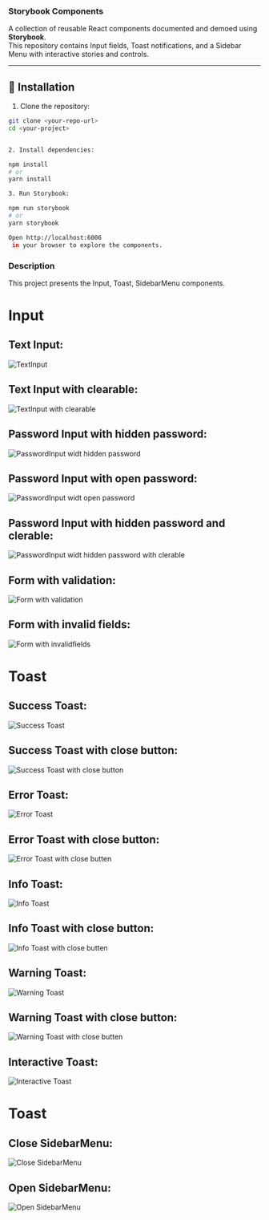 ### Storybook Components

A collection of reusable React components documented and demoed using **Storybook**.  
This repository contains Input fields, Toast notifications, and a Sidebar Menu with interactive stories and controls.

---

## 🚀 Installation

1. Clone the repository:

```bash
git clone <your-repo-url>
cd <your-project>


2. Install dependencies:

npm install
# or
yarn install

3. Run Storybook:

npm run storybook
# or
yarn storybook

Open http://localhost:6006
 in your browser to explore the components.


```

### Description

This project presents the Input, Toast, SidebarMenu components.

# Input

## Text Input:
![TextInput](https://github.com/StanNatalia/DT-test-task/blob/master/1Снимок%20экрана%202025-09-04%20110606.png)

## Text Input with clearable:
![TextInput with clearable](https://github.com/StanNatalia/DT-test-task/blob/master/2%D0%A1%D0%BD%D0%B8%D0%BC%D0%BE%D0%BA%20%D1%8D%D0%BA%D1%80%D0%B0%D0%BD%D0%B0%202025-09-04%20110734.png)

## Password Input with hidden password:
![PasswordInput widt hidden password](https://github.com/StanNatalia/DT-test-task/blob/master/3%D0%A1%D0%BD%D0%B8%D0%BC%D0%BE%D0%BA%20%D1%8D%D0%BA%D1%80%D0%B0%D0%BD%D0%B0%202025-09-04%20110842.png)

## Password Input with open password:
![PasswordInput widt open password](https://github.com/StanNatalia/DT-test-task/blob/master/4%D0%A1%D0%BD%D0%B8%D0%BC%D0%BE%D0%BA%20%D1%8D%D0%BA%D1%80%D0%B0%D0%BD%D0%B0%202025-09-04%20110922.png)

## Password Input with hidden password and clerable:
![PasswordInput widt hidden password with clerable](https://github.com/StanNatalia/DT-test-task/blob/master/5%D0%A1%D0%BD%D0%B8%D0%BC%D0%BE%D0%BA%20%D1%8D%D0%BA%D1%80%D0%B0%D0%BD%D0%B0%202025-09-04%20111003.png)

## Form with validation:
![Form with validation](https://github.com/StanNatalia/DT-test-task/blob/master/7%D0%A1%D0%BD%D0%B8%D0%BC%D0%BE%D0%BA%20%D1%8D%D0%BA%D1%80%D0%B0%D0%BD%D0%B0%202025-09-04%20111107.png)

## Form with invalid fields:
![Form with invalidfields](https://github.com/StanNatalia/DT-test-task/blob/master/8%D0%A1%D0%BD%D0%B8%D0%BC%D0%BE%D0%BA%20%D1%8D%D0%BA%D1%80%D0%B0%D0%BD%D0%B0%202025-09-04%20111233.png)


# Toast

## Success Toast:
![Success Toast](https://github.com/StanNatalia/DT-test-task/blob/master/9%D0%A1%D0%BD%D0%B8%D0%BC%D0%BE%D0%BA%20%D1%8D%D0%BA%D1%80%D0%B0%D0%BD%D0%B0%202025-09-04%20114358.png)

## Success Toast with close button:
![Success Toast with close button](https://github.com/StanNatalia/DT-test-task/blob/master/10%D0%A1%D0%BD%D0%B8%D0%BC%D0%BE%D0%BA%20%D1%8D%D0%BA%D1%80%D0%B0%D0%BD%D0%B0%202025-09-04%20114443.png)

## Error Toast:
![Error Toast](https://github.com/StanNatalia/DT-test-task/blob/master/11%D0%A1%D0%BD%D0%B8%D0%BC%D0%BE%D0%BA%20%D1%8D%D0%BA%D1%80%D0%B0%D0%BD%D0%B0%202025-09-04%20114516.png)

## Error Toast with close button:
![Error Toast with close butten](https://github.com/StanNatalia/DT-test-task/blob/master/12%D0%A1%D0%BD%D0%B8%D0%BC%D0%BE%D0%BA%20%D1%8D%D0%BA%D1%80%D0%B0%D0%BD%D0%B0%202025-09-04%20114550.png)

## Info Toast:
![Info Toast](https://github.com/StanNatalia/DT-test-task/blob/master/13%D0%A1%D0%BD%D0%B8%D0%BC%D0%BE%D0%BA%20%D1%8D%D0%BA%D1%80%D0%B0%D0%BD%D0%B0%202025-09-04%20114635.png)

## Info Toast with close button:
![Info Toast with close butten](https://github.com/StanNatalia/DT-test-task/blob/master/14%D0%A1%D0%BD%D0%B8%D0%BC%D0%BE%D0%BA%20%D1%8D%D0%BA%D1%80%D0%B0%D0%BD%D0%B0%202025-09-04%20114713.png)

## Warning Toast:
![Warning Toast](https://github.com/StanNatalia/DT-test-task/blob/master/15%D0%A1%D0%BD%D0%B8%D0%BC%D0%BE%D0%BA%20%D1%8D%D0%BA%D1%80%D0%B0%D0%BD%D0%B0%202025-09-04%20114824.png)

## Warning Toast with close button:
![Warning Toast with close butten](https://github.com/StanNatalia/DT-test-task/blob/master/16%D0%A1%D0%BD%D0%B8%D0%BC%D0%BE%D0%BA%20%D1%8D%D0%BA%D1%80%D0%B0%D0%BD%D0%B0%202025-09-04%20114756.png)

## Interactive Toast:
![Interactive Toast](https://github.com/StanNatalia/DT-test-task/blob/master/17%D0%A1%D0%BD%D0%B8%D0%BC%D0%BE%D0%BA%20%D1%8D%D0%BA%D1%80%D0%B0%D0%BD%D0%B0%202025-09-04%20114919.png)


# Toast

## Close SidebarMenu:
![Close SidebarMenu](https://github.com/StanNatalia/DT-test-task/blob/master/18%D0%A1%D0%BD%D0%B8%D0%BC%D0%BE%D0%BA%20%D1%8D%D0%BA%D1%80%D0%B0%D0%BD%D0%B0%202025-09-04%20114955.png)

## Open SidebarMenu:
![Open SidebarMenu](https://github.com/StanNatalia/DT-test-task/blob/master/19%D0%A1%D0%BD%D0%B8%D0%BC%D0%BE%D0%BA%20%D1%8D%D0%BA%D1%80%D0%B0%D0%BD%D0%B0%202025-09-04%20115039.png)

